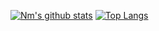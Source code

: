 [![Nm's github stats](https://github-readme-stats.vercel.app/api?username=nm666code&show_icons=true&theme=cobalt)](https://github.com/nm666code/github-readme-stats)
[![Top Langs](https://github-readme-stats.vercel.app/api/top-langs/?username=nm666code&layout=compact&theme=buefy)](https://github.com/nm666code/github-readme-stats)
